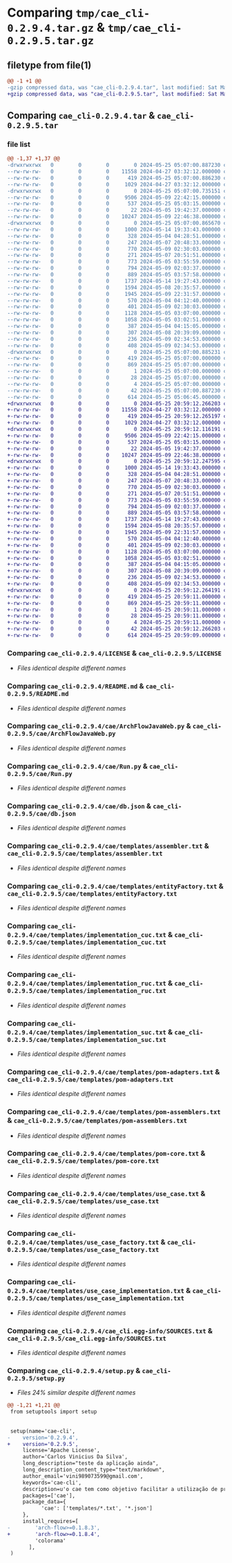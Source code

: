 # Comparing `tmp/cae_cli-0.2.9.4.tar.gz` & `tmp/cae_cli-0.2.9.5.tar.gz`

## filetype from file(1)

```diff
@@ -1 +1 @@
-gzip compressed data, was "cae_cli-0.2.9.4.tar", last modified: Sat May 25 05:07:00 2024, max compression
+gzip compressed data, was "cae_cli-0.2.9.5.tar", last modified: Sat May 25 20:59:12 2024, max compression
```

## Comparing `cae_cli-0.2.9.4.tar` & `cae_cli-0.2.9.5.tar`

### file list

```diff
@@ -1,37 +1,37 @@
-drwxrwxrwx   0        0        0        0 2024-05-25 05:07:00.887230 cae_cli-0.2.9.4/
--rw-rw-rw-   0        0        0    11558 2024-04-27 03:32:12.000000 cae_cli-0.2.9.4/LICENSE
--rw-rw-rw-   0        0        0      419 2024-05-25 05:07:00.886230 cae_cli-0.2.9.4/PKG-INFO
--rw-rw-rw-   0        0        0     1029 2024-04-27 03:32:12.000000 cae_cli-0.2.9.4/README.md
-drwxrwxrwx   0        0        0        0 2024-05-25 05:07:00.735151 cae_cli-0.2.9.4/cae/
--rw-rw-rw-   0        0        0     9506 2024-05-09 22:42:15.000000 cae_cli-0.2.9.4/cae/ArchFlowJavaWeb.py
--rw-rw-rw-   0        0        0      537 2024-05-25 05:03:15.000000 cae_cli-0.2.9.4/cae/Run.py
--rw-rw-rw-   0        0        0       22 2024-05-05 19:42:37.000000 cae_cli-0.2.9.4/cae/__init__.py
--rw-rw-rw-   0        0        0    10247 2024-05-09 22:46:38.000000 cae_cli-0.2.9.4/cae/db.json
-drwxrwxrwx   0        0        0        0 2024-05-25 05:07:00.865670 cae_cli-0.2.9.4/cae/templates/
--rw-rw-rw-   0        0        0     1000 2024-05-14 19:33:43.000000 cae_cli-0.2.9.4/cae/templates/assembler.txt
--rw-rw-rw-   0        0        0      328 2024-05-04 04:28:51.000000 cae_cli-0.2.9.4/cae/templates/dependency_wrapper.txt
--rw-rw-rw-   0        0        0      247 2024-05-07 20:48:33.000000 cae_cli-0.2.9.4/cae/templates/entity.txt
--rw-rw-rw-   0        0        0      770 2024-05-09 02:30:03.000000 cae_cli-0.2.9.4/cae/templates/entityFactory.txt
--rw-rw-rw-   0        0        0      271 2024-05-07 20:51:51.000000 cae_cli-0.2.9.4/cae/templates/entityImplementation.txt
--rw-rw-rw-   0        0        0      773 2024-05-05 03:55:59.000000 cae_cli-0.2.9.4/cae/templates/implementation_cuc.txt
--rw-rw-rw-   0        0        0      794 2024-05-09 02:03:37.000000 cae_cli-0.2.9.4/cae/templates/implementation_ruc.txt
--rw-rw-rw-   0        0        0      889 2024-05-05 03:57:58.000000 cae_cli-0.2.9.4/cae/templates/implementation_suc.txt
--rw-rw-rw-   0        0        0     1737 2024-05-14 19:27:43.000000 cae_cli-0.2.9.4/cae/templates/pom-adapters.txt
--rw-rw-rw-   0        0        0     1594 2024-05-08 20:35:57.000000 cae_cli-0.2.9.4/cae/templates/pom-assemblers.txt
--rw-rw-rw-   0        0        0     1945 2024-05-09 22:31:57.000000 cae_cli-0.2.9.4/cae/templates/pom-core.txt
--rw-rw-rw-   0        0        0      570 2024-05-04 04:12:40.000000 cae_cli-0.2.9.4/cae/templates/use_case.txt
--rw-rw-rw-   0        0        0      401 2024-05-09 02:30:03.000000 cae_cli-0.2.9.4/cae/templates/use_case_cuc.txt
--rw-rw-rw-   0        0        0     1128 2024-05-05 03:07:00.000000 cae_cli-0.2.9.4/cae/templates/use_case_factory.txt
--rw-rw-rw-   0        0        0     1058 2024-05-05 03:02:51.000000 cae_cli-0.2.9.4/cae/templates/use_case_implementation.txt
--rw-rw-rw-   0        0        0      387 2024-05-04 04:15:05.000000 cae_cli-0.2.9.4/cae/templates/use_case_input.txt
--rw-rw-rw-   0        0        0      307 2024-05-08 20:39:09.000000 cae_cli-0.2.9.4/cae/templates/use_case_output.txt
--rw-rw-rw-   0        0        0      236 2024-05-09 02:34:53.000000 cae_cli-0.2.9.4/cae/templates/use_case_ruc.txt
--rw-rw-rw-   0        0        0      408 2024-05-09 02:34:53.000000 cae_cli-0.2.9.4/cae/templates/use_case_suc.txt
-drwxrwxrwx   0        0        0        0 2024-05-25 05:07:00.885231 cae_cli-0.2.9.4/cae_cli.egg-info/
--rw-rw-rw-   0        0        0      419 2024-05-25 05:07:00.000000 cae_cli-0.2.9.4/cae_cli.egg-info/PKG-INFO
--rw-rw-rw-   0        0        0      869 2024-05-25 05:07:00.000000 cae_cli-0.2.9.4/cae_cli.egg-info/SOURCES.txt
--rw-rw-rw-   0        0        0        1 2024-05-25 05:07:00.000000 cae_cli-0.2.9.4/cae_cli.egg-info/dependency_links.txt
--rw-rw-rw-   0        0        0       28 2024-05-25 05:07:00.000000 cae_cli-0.2.9.4/cae_cli.egg-info/requires.txt
--rw-rw-rw-   0        0        0        4 2024-05-25 05:07:00.000000 cae_cli-0.2.9.4/cae_cli.egg-info/top_level.txt
--rw-rw-rw-   0        0        0       42 2024-05-25 05:07:00.887230 cae_cli-0.2.9.4/setup.cfg
--rw-rw-rw-   0        0        0      614 2024-05-25 05:06:45.000000 cae_cli-0.2.9.4/setup.py
+drwxrwxrwx   0        0        0        0 2024-05-25 20:59:12.266203 cae_cli-0.2.9.5/
+-rw-rw-rw-   0        0        0    11558 2024-04-27 03:32:12.000000 cae_cli-0.2.9.5/LICENSE
+-rw-rw-rw-   0        0        0      419 2024-05-25 20:59:12.265197 cae_cli-0.2.9.5/PKG-INFO
+-rw-rw-rw-   0        0        0     1029 2024-04-27 03:32:12.000000 cae_cli-0.2.9.5/README.md
+drwxrwxrwx   0        0        0        0 2024-05-25 20:59:12.116191 cae_cli-0.2.9.5/cae/
+-rw-rw-rw-   0        0        0     9506 2024-05-09 22:42:15.000000 cae_cli-0.2.9.5/cae/ArchFlowJavaWeb.py
+-rw-rw-rw-   0        0        0      537 2024-05-25 05:03:15.000000 cae_cli-0.2.9.5/cae/Run.py
+-rw-rw-rw-   0        0        0       22 2024-05-05 19:42:37.000000 cae_cli-0.2.9.5/cae/__init__.py
+-rw-rw-rw-   0        0        0    10247 2024-05-09 22:46:38.000000 cae_cli-0.2.9.5/cae/db.json
+drwxrwxrwx   0        0        0        0 2024-05-25 20:59:12.247595 cae_cli-0.2.9.5/cae/templates/
+-rw-rw-rw-   0        0        0     1000 2024-05-14 19:33:43.000000 cae_cli-0.2.9.5/cae/templates/assembler.txt
+-rw-rw-rw-   0        0        0      328 2024-05-04 04:28:51.000000 cae_cli-0.2.9.5/cae/templates/dependency_wrapper.txt
+-rw-rw-rw-   0        0        0      247 2024-05-07 20:48:33.000000 cae_cli-0.2.9.5/cae/templates/entity.txt
+-rw-rw-rw-   0        0        0      770 2024-05-09 02:30:03.000000 cae_cli-0.2.9.5/cae/templates/entityFactory.txt
+-rw-rw-rw-   0        0        0      271 2024-05-07 20:51:51.000000 cae_cli-0.2.9.5/cae/templates/entityImplementation.txt
+-rw-rw-rw-   0        0        0      773 2024-05-05 03:55:59.000000 cae_cli-0.2.9.5/cae/templates/implementation_cuc.txt
+-rw-rw-rw-   0        0        0      794 2024-05-09 02:03:37.000000 cae_cli-0.2.9.5/cae/templates/implementation_ruc.txt
+-rw-rw-rw-   0        0        0      889 2024-05-05 03:57:58.000000 cae_cli-0.2.9.5/cae/templates/implementation_suc.txt
+-rw-rw-rw-   0        0        0     1737 2024-05-14 19:27:43.000000 cae_cli-0.2.9.5/cae/templates/pom-adapters.txt
+-rw-rw-rw-   0        0        0     1594 2024-05-08 20:35:57.000000 cae_cli-0.2.9.5/cae/templates/pom-assemblers.txt
+-rw-rw-rw-   0        0        0     1945 2024-05-09 22:31:57.000000 cae_cli-0.2.9.5/cae/templates/pom-core.txt
+-rw-rw-rw-   0        0        0      570 2024-05-04 04:12:40.000000 cae_cli-0.2.9.5/cae/templates/use_case.txt
+-rw-rw-rw-   0        0        0      401 2024-05-09 02:30:03.000000 cae_cli-0.2.9.5/cae/templates/use_case_cuc.txt
+-rw-rw-rw-   0        0        0     1128 2024-05-05 03:07:00.000000 cae_cli-0.2.9.5/cae/templates/use_case_factory.txt
+-rw-rw-rw-   0        0        0     1058 2024-05-05 03:02:51.000000 cae_cli-0.2.9.5/cae/templates/use_case_implementation.txt
+-rw-rw-rw-   0        0        0      387 2024-05-04 04:15:05.000000 cae_cli-0.2.9.5/cae/templates/use_case_input.txt
+-rw-rw-rw-   0        0        0      307 2024-05-08 20:39:09.000000 cae_cli-0.2.9.5/cae/templates/use_case_output.txt
+-rw-rw-rw-   0        0        0      236 2024-05-09 02:34:53.000000 cae_cli-0.2.9.5/cae/templates/use_case_ruc.txt
+-rw-rw-rw-   0        0        0      408 2024-05-09 02:34:53.000000 cae_cli-0.2.9.5/cae/templates/use_case_suc.txt
+drwxrwxrwx   0        0        0        0 2024-05-25 20:59:12.264191 cae_cli-0.2.9.5/cae_cli.egg-info/
+-rw-rw-rw-   0        0        0      419 2024-05-25 20:59:11.000000 cae_cli-0.2.9.5/cae_cli.egg-info/PKG-INFO
+-rw-rw-rw-   0        0        0      869 2024-05-25 20:59:11.000000 cae_cli-0.2.9.5/cae_cli.egg-info/SOURCES.txt
+-rw-rw-rw-   0        0        0        1 2024-05-25 20:59:11.000000 cae_cli-0.2.9.5/cae_cli.egg-info/dependency_links.txt
+-rw-rw-rw-   0        0        0       28 2024-05-25 20:59:11.000000 cae_cli-0.2.9.5/cae_cli.egg-info/requires.txt
+-rw-rw-rw-   0        0        0        4 2024-05-25 20:59:11.000000 cae_cli-0.2.9.5/cae_cli.egg-info/top_level.txt
+-rw-rw-rw-   0        0        0       42 2024-05-25 20:59:12.266203 cae_cli-0.2.9.5/setup.cfg
+-rw-rw-rw-   0        0        0      614 2024-05-25 20:59:09.000000 cae_cli-0.2.9.5/setup.py
```

### Comparing `cae_cli-0.2.9.4/LICENSE` & `cae_cli-0.2.9.5/LICENSE`

 * *Files identical despite different names*

### Comparing `cae_cli-0.2.9.4/README.md` & `cae_cli-0.2.9.5/README.md`

 * *Files identical despite different names*

### Comparing `cae_cli-0.2.9.4/cae/ArchFlowJavaWeb.py` & `cae_cli-0.2.9.5/cae/ArchFlowJavaWeb.py`

 * *Files identical despite different names*

### Comparing `cae_cli-0.2.9.4/cae/Run.py` & `cae_cli-0.2.9.5/cae/Run.py`

 * *Files identical despite different names*

### Comparing `cae_cli-0.2.9.4/cae/db.json` & `cae_cli-0.2.9.5/cae/db.json`

 * *Files identical despite different names*

### Comparing `cae_cli-0.2.9.4/cae/templates/assembler.txt` & `cae_cli-0.2.9.5/cae/templates/assembler.txt`

 * *Files identical despite different names*

### Comparing `cae_cli-0.2.9.4/cae/templates/entityFactory.txt` & `cae_cli-0.2.9.5/cae/templates/entityFactory.txt`

 * *Files identical despite different names*

### Comparing `cae_cli-0.2.9.4/cae/templates/implementation_cuc.txt` & `cae_cli-0.2.9.5/cae/templates/implementation_cuc.txt`

 * *Files identical despite different names*

### Comparing `cae_cli-0.2.9.4/cae/templates/implementation_ruc.txt` & `cae_cli-0.2.9.5/cae/templates/implementation_ruc.txt`

 * *Files identical despite different names*

### Comparing `cae_cli-0.2.9.4/cae/templates/implementation_suc.txt` & `cae_cli-0.2.9.5/cae/templates/implementation_suc.txt`

 * *Files identical despite different names*

### Comparing `cae_cli-0.2.9.4/cae/templates/pom-adapters.txt` & `cae_cli-0.2.9.5/cae/templates/pom-adapters.txt`

 * *Files identical despite different names*

### Comparing `cae_cli-0.2.9.4/cae/templates/pom-assemblers.txt` & `cae_cli-0.2.9.5/cae/templates/pom-assemblers.txt`

 * *Files identical despite different names*

### Comparing `cae_cli-0.2.9.4/cae/templates/pom-core.txt` & `cae_cli-0.2.9.5/cae/templates/pom-core.txt`

 * *Files identical despite different names*

### Comparing `cae_cli-0.2.9.4/cae/templates/use_case.txt` & `cae_cli-0.2.9.5/cae/templates/use_case.txt`

 * *Files identical despite different names*

### Comparing `cae_cli-0.2.9.4/cae/templates/use_case_factory.txt` & `cae_cli-0.2.9.5/cae/templates/use_case_factory.txt`

 * *Files identical despite different names*

### Comparing `cae_cli-0.2.9.4/cae/templates/use_case_implementation.txt` & `cae_cli-0.2.9.5/cae/templates/use_case_implementation.txt`

 * *Files identical despite different names*

### Comparing `cae_cli-0.2.9.4/cae_cli.egg-info/SOURCES.txt` & `cae_cli-0.2.9.5/cae_cli.egg-info/SOURCES.txt`

 * *Files identical despite different names*

### Comparing `cae_cli-0.2.9.4/setup.py` & `cae_cli-0.2.9.5/setup.py`

 * *Files 24% similar despite different names*

```diff
@@ -1,21 +1,21 @@
 from setuptools import setup
 
 
 setup(name='cae-cli',
-    version='0.2.9.4',
+    version='0.2.9.5',
     license='Apache License',
     author='Carlos Vinicius Da Silva',
     long_description="teste da aplicação ainda",
     long_description_content_type="text/markdown",
     author_email='vini989073599@gmail.com',
     keywords='cae-cli',
     description=u'o cae tem como objetivo facilitar a utilização de projeto com arquitetura limpa',
     packages=['cae'],
     package_data={
           'cae': ['templates/*.txt', '*.json']
     },
     install_requires=[
-        'arch-flow>=0.1.8.3',
+        'arch-flow>=0.1.8.4',
         'colorama'
       ],
 )
```

